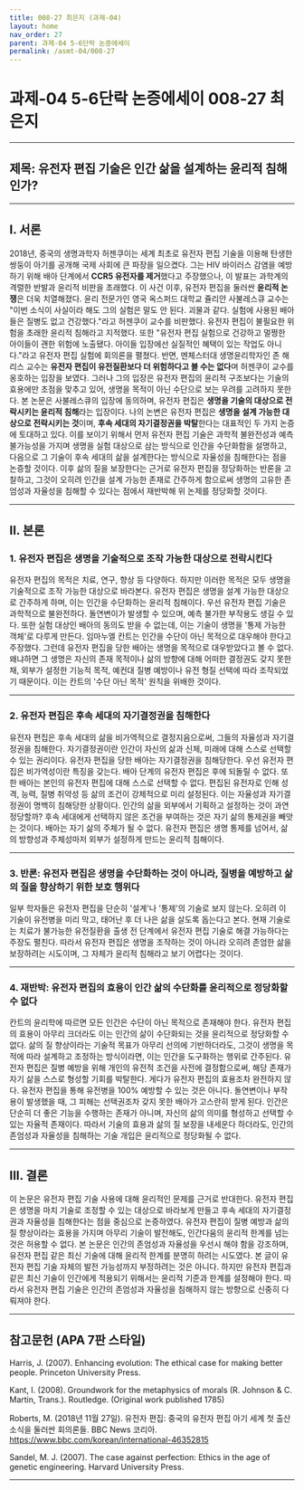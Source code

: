 ```yaml
---
title: 008-27 최은지 (과제-04)
layout: home
nav_order: 27
parent: 과제-04 5-6단락 논증에세이
permalink: /asmt-04/008-27
---
```


# 과제-04 5-6단락 논증에세이 008-27 최은지 

---

## 제목: 유전자 편집 기술은 인간 삶을 설계하는 윤리적 침해인가?

---

## I. 서론

2018년, 중국의 생명과학자 허젠쿠이는 세계 최초로 유전자 편집 기술을 이용해 탄생한 쌍둥이 아기를 공개해 국제 사회에 큰 파장을 일으켰다. 그는 HIV 바이러스 감염을 예방하기 위해 배아 단계에서 **CCR5 유전자를 제거**했다고 주장했으나, 이 발표는 과학계의 격렬한 반발과 윤리적 비판을 초래했다. 이 사건 이후, 유전자 편집을 둘러싼 **윤리적 논쟁**은 더욱 치열해졌다. 윤리 전문가인 영국 옥스퍼드 대학교 쥴리안 사불레스큐 교수는 "이번 소식이 사실이라 해도 그의 실험은 말도 안 된다. 괴물과 같다. 실험에 사용된 배아들은 질병도 없고 건강했다."라고 허젠쿠이 교수를 비판했다. 유전자 편집이 불필요한 위험을 초래한 윤리적 침해라고 지적했다. 또한 "유전자 편집 실험으로 건강하고 멀쩡한 아이들이 괜한 위험에 노출됐다. 아이들 입장에선 실질적인 혜택이 있는 작업도 아니다."라고 유전자 편집 실험에 회의론을 펼쳤다. 반면, 멘체스터대 생명윤리학자인 존 해리스 교수는 **유전자 편집이 유전질환보다 더 위험하다고 볼 수는 없다**며 허젠쿠이 교수를 옹호하는 입장을 보였다. 그러나 그의 입장은 유전자 편집의 윤리적 구조보다는 기술의 효용에만 초점을 맞추고 있어, 생명을 목적이 아닌 수단으로 보는 우려를 고려하지 못한다. 본 논문은 사불레스큐의 입장에 동의하며, 유전자 편집은 **생명을 기술의 대상으로 전락시키는 윤리적 침해**라는 입장이다. 나의 논변은 유전자 편집은 **생명을 설계 가능한 대상으로 전락시키는 것**이며, **후속 세대의 자기결정권을 박탈**한다는 대표적인 두 가지 논증에 토대하고 있다. 이를 보이기 위해서 먼저 유전자 편집 기술은 과학적 불완전성과 예측 불가능성을 가지며 생명을 실험 대상으로 삼는 방식으로 인간을 수단화함을 설명하고, 다음으로 그 기술이 후속 세대의 삶을 설계한다는 방식으로 자율성을 침해한다는 점을 논증할 것이다. 이후 삶의 질을 보장한다는 근거로 유전자 편집을 정당화하는 반론을 고찰하고, 그것이 오히려 인간을 설계 가능한 존재로 간주하게 함으로써 생명의 고유한 존엄성과 자율성을 침해할 수 있다는 점에서 재반박해 위 논제를 정당화할 것이다.

---

## II. 본론

### 1. 유전자 편집은 생명을 기술적으로 조작 가능한 대상으로 전락시킨다

유전자 편집의 목적은 치료, 연구, 향상 등 다양하다. 하지만 이러한 목적은 모두 생명을 기술적으로 조작 가능한 대상으로 바라본다. 유전자 편집은 생명을 설계 가능한 대상으로 간주하게 하며, 이는 인간을 수단화하는 윤리적 침해이다. 우선 유전자 편집 기술은 과학적으로 불완전하다. 돌연변이가 발생할 수 있으며, 예측 불가한 부작용도 생길 수 있다. 또한 실험 대상인 배아의 동의도 받을 수 없는데, 이는 기술이 생명을 '통제 가능한 객체'로 다루게 만든다. 임마누엘 칸트는 인간을 수단이 아닌 목적으로 대우해야 한다고 주장했다. 그런데 유전자 편집을 당한 배아는 생명을 목적으로 대우받았다고 볼 수 없다. 왜냐하면 그 생명은 자신의 존재 목적이나 삶의 방향에 대해 어떠한 결정권도 갖지 못한 채, 외부가 설정한 기능적 목적, 예컨대 질병 예방이나 유전 형질 선택에 따라 조작되었기 때문이다. 이는 칸트의 '수단 아닌 목적' 원칙을 위배한 것이다.

---

### 2. 유전자 편집은 후속 세대의 자기결정권을 침해한다

유전자 편집은 후속 세대의 삶을 비가역적으로 결정지음으로써, 그들의 자율성과 자기결정권을 침해한다. 자기결정권이란 인간이 자신의 삶과 신체, 미래에 대해 스스로 선택할 수 있는 권리이다. 유전자 편집을 당한 배아는 자기결정권을 침해당한다. 우선 유전자 편집은 비가역성이란 특징을 갖는다. 배아 단계의 유전자 편집은 후에 되돌릴 수 없다. 또한 배아는 본인의 유전자 편집에 대해 스스로 선택할 수 없다. 편집된 유전자로 인해 성격, 능력, 질병 취약성 등 삶의 조건이 강제적으로 미리 설정된다. 이는 자율성과 자기결정권이 명백히 침해당한 상황이다. 인간의 삶을 외부에서 기획하고 설정하는 것이 과연 정당할까? 후속 세대에게 선택하지 않은 조건을 부여하는 것은 자기 삶의 통제권을 빼앗는 것이다. 배아는 자기 삶의 주체가 될 수 없다. 유전자 편집은 생명 통제를 넘어서, 삶의 방향성과 주체성마저 외부가 설정하게 만드는 윤리적 침해이다.

---

### 3. 반론: 유전자 편집은 생명을 수단화하는 것이 아니라, 질병을 예방하고 삶의 질을 향상하기 위한 보호 행위다

일부 학자들은 유전자 편집을 단순히 '설계'나 '통제'의 기술로 보지 않는다. 오히려 이 기술이 유전병을 미리 막고, 태어난 후 더 나은 삶을 살도록 돕는다고 본다. 현재 기술로는 치료가 불가능한 유전질환을 출생 전 단계에서 유전자 편집 기술로 해결 가능하다는 주장도 펼친다. 따라서 유전자 편집은 생명을 조작하는 것이 아니라 오히려 존엄한 삶을 보장하려는 시도이며, 그 자체가 윤리적 침해라고 보기 어렵다는 것이다.

---

### 4. 재반박: 유전자 편집의 효용이 인간 삶의 수단화를 윤리적으로 정당화할 수 없다

칸트의 윤리학에 따르면 모든 인간은 수단이 아닌 목적으로 존재해야 한다. 유전자 편집의 효용이 아무리 크더라도 이는 인간의 삶이 수단화되는 것을 윤리적으로 정당화할 수 없다. 삶의 질 향상이라는 기술적 목표가 아무리 선의에 기반하더라도, 그것이 생명을 목적에 따라 설계하고 조정하는 방식이라면, 이는 인간을 도구화하는 행위로 간주된다. 유전자 편집은 질병 예방을 위해 개인의 유전적 조건을 사전에 결정함으로써, 해당 존재가 자기 삶을 스스로 형성할 기회를 박탈한다. 게다가 유전자 편집의 효용조차 완전하지 않다. 유전자 편집을 통해 유전병을 100% 예방할 수 있는 것은 아니다. 돌연변이나 부작용이 발생했을 때, 그 피해는 선택권조차 갖지 못한 배아가 고스란히 받게 된다. 인간은 단순히 더 좋은 기능을 수행하는 존재가 아니며, 자신의 삶의 의미를 형성하고 선택할 수 있는 자율적 존재이다. 따라서 기술의 효용과 삶의 질 보장을 내세운다 하더라도, 인간의 존엄성과 자율성을 침해하는 기술 개입은 윤리적으로 정당화될 수 없다.

---

## III. 결론 

이 논문은 유전자 편집 기술 사용에 대해 윤리적인 문제를 근거로 반대한다. 유전자 편집은 생명을 마치 기술로 조정할 수 있는 대상으로 바라보게 만들고 후속 세대의 자기결정권과 자율성을 침해한다는 점을 중심으로 논증하였다. 유전자 편집이 질병 예방과 삶의 질 향상이라는 효용을 가지며 아무리 기술이 발전해도, 인간다움의 윤리적 한계를 넘는 것은 허용할 수 없다. 본 논문은 인간의 존엄성과 자율성을 우선시 해야 함을 강조하며, 유전자 편집 같은 최신 기술에 대해 윤리적 한계를 분명히 하려는 시도였다. 본 글이 유전자 편집 기술 자체의 발전 가능성까지 부정하려는 것은 아니다. 하지만 유전자 편집과 같은 최신 기술이 인간에게 적용되기 위해서는 윤리적 기준과 한계를 설정해야 한다. 따라서 유전자 편집 기술은 인간의 존엄성과 자율성을 침해하지 않는 방향으로 신중히 다뤄져야 한다.

---


## 참고문헌 (APA 7판 스타일)

Harris, J. (2007). Enhancing evolution: The ethical case for making better people. Princeton University Press.

Kant, I. (2008). Groundwork for the metaphysics of morals (R. Johnson & C. Martin, Trans.). Routledge. (Original work published 1785)

Roberts, M. (2018년 11월 27일). 유전자 편집: 중국의 유전자 편집 아기 세계 첫 출산 소식을 둘러싼 회의론들. BBC News 코리아. https://www.bbc.com/korean/international-46352815

Sandel, M. J. (2007). The case against perfection: Ethics in the age of genetic engineering. Harvard University Press.

---